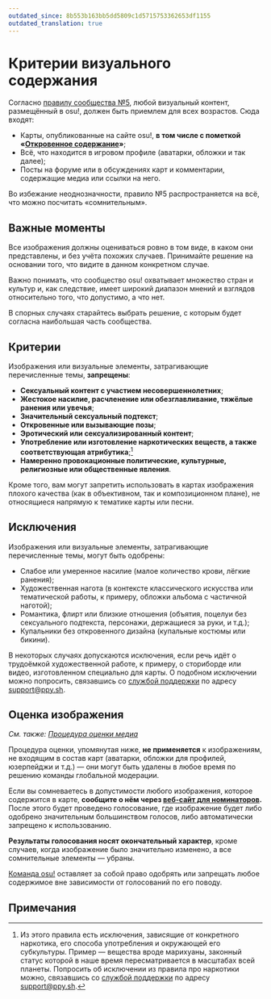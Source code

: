 ```yaml
---
outdated_since: 8b553b163bb5dd5809c1d5715753362653df1155
outdated_translation: true
---
```


# Критерии визуального содержания

Согласно [правилу сообщества №5](/wiki/Rules#правила-сообщества), любой визуальный контент, размещённый в osu!, должен быть приемлем для всех возрастов. Сюда входят:

- Карты, опубликованные на сайте osu!, **в том числе с пометкой «[Откровенное содержание](/wiki/Rules/Explicit_Content)»**;
- Всё, что находится в игровом профиле (аватарки, обложки и так далее);
- Посты на форуме или в обсуждениях карт и комментарии, содержащие медиа или ссылки на него.

Во избежание неоднозначности, правило №5 распространяется на всё, что можно посчитать «сомнительным».

## Важные моменты

Все изображения должны оцениваться ровно в том виде, в каком они представлены, и без учёта похожих случаев. Принимайте решение на основании того, что видите в данном конкретном случае.

Важно понимать, что сообщество osu! охватывает множество стран и культур и, как следствие, имеет широкий диапазон мнений и взглядов относительно того, что допустимо, а что нет.

В спорных случаях старайтесь выбрать решение, с которым будет согласна наибольшая часть сообщества.

## Критерии

Изображения или визуальные элементы, затрагивающие перечисленные темы, **запрещены**:

- **Сексуальный контент с участием несовершеннолетних**;
- **Жестокое насилие, расчленение или обезглавливание, тяжёлые ранения или увечья**;
- **Значительный сексуальный подтекст**;
- **Откровенные или вызывающие позы**;
- **Эротический или сексуализированный контент**;
- **Употребление или изготовление наркотических веществ, а также соответствующая атрибутика**;[^drug-nature]
- **Намеренно провокационные политические, культурные, религиозные или общественные явления**.

Кроме того, вам могут запретить использовать в картах изображения плохого качества (как в объективном, так и композиционном плане), не относящиеся напрямую к тематике карты или песни.

## Исключения

Изображения или визуальные элементы, затрагивающие перечисленные темы, могут быть одобрены:

- Слабое или умеренное насилие (малое количество крови, лёгкие ранения);
- Художественная нагота (в контексте классического искусства или тематической работы, к примеру, обложки альбома с частичной наготой);
- Романтика, флирт или близкие отношения (объятия, поцелуи без сексуального подтекста, персонажи, держащиеся за руки, и т.д.);
- Купальники без откровенного дизайна (купальные костюмы или бикини).

В некоторых случаях допускаются исключения, если речь идёт о трудоёмкой художественной работе, к примеру, о сториборде или видео, изготовленном специально для карты. О подобном исключении можно попросить, связавшись со [службой поддержки](/wiki/People/The_Team/Account_support_team) по адресу [support@ppy.sh](mailto:support@ppy.sh).

## Оценка изображения

*См. также: [Процедура оценки медиа](/wiki/Rules/Content_Voting_Process)*

Процедура оценки, упомянутая ниже, **не применяется** к изображениям, не входящим в состав карт (аватарки, обложки для профилей, юзерпейджи и т.д.) — они могут быть удалены в любое время по решению команды глобальной модерации.

Если вы сомневаетесь в допустимости любого изображения, которое содержится в карте, **сообщите о нём через [веб-сайт для номинаторов](https://bn.mappersguild.com/reports).** После этого будет проведено голосование, где изображение будет либо одобрено значительным большинством голосов, либо автоматически запрещено к использованию.

**Результаты голосования носят окончательный характер**, кроме случаев, когда изображение было значительно изменено, а все сомнительные элементы — убраны.

[Команда osu!](/wiki/People/The_Team) оставляет за собой право одобрять или запрещать любое содержимое вне зависимости от голосований по его поводу.

## Примечания

[^drug-nature]: Из этого правила есть исключения, зависящие от конкретного наркотика, его способа употребления и окружающей его субкультуры. Пример — вещества вроде марихуаны, законный статус которой в наше время пересматривается в масштабах всей планеты. Попросить об исключении из правила про наркотики можно, связавшись со [службой поддержки](/wiki/People/The_Team/Account_support_team) по адресу [support@ppy.sh](mailto:support@ppy.sh).
